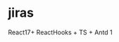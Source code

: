 <!--
 * @Description: 
 * @Author: cy2020
 * @Date: 2021-08-09 11:24:05
 * @LastEditTime: 2021-08-09 13:10:14
-->
# jiras
React17+ ReactHooks + TS + Antd 1
